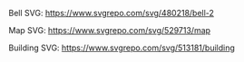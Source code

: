 Bell SVG:
https://www.svgrepo.com/svg/480218/bell-2

Map SVG:
https://www.svgrepo.com/svg/529713/map

Building SVG:
https://www.svgrepo.com/svg/513181/building
